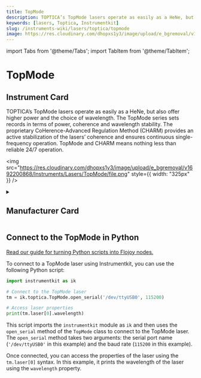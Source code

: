 ```yaml
---
title: TopMode
description: TOPTICA’s TopMode lasers operate as easily as a HeNe, but also offer higher power and the choice of wavelength. The TopMode series sets records in terms of power, coherence and wavelength stability. The proprietary CoHerence-Advanced Regulation Method (CHARM) provides an active stabilization of the lasers’ coherence and ensures continuous single-frequency operation. TopMode and CHARM means nothing less than reliable 24/7 operation.
keywords: [lasers, Toptica, Instrumentkit]
slug: /instruments-wiki/lasers/toptica/topmode
image: https://res.cloudinary.com/dhopxs1y3/image/upload/e_bgremoval/v1692200868/Instruments/Lasers/TopMode/file.png
---
```


import Tabs from '@theme/Tabs';
import TabItem from '@theme/TabItem';

# TopMode

## Instrument Card

<div className="flex">

<div>

TOPTICA’s TopMode lasers operate as easily as a HeNe, but also offer higher power and the choice of wavelength. The TopMode series sets records in terms of power, coherence and wavelength stability. The proprietary CoHerence-Advanced Regulation Method (CHARM) provides an active stabilization of the lasers’ coherence and ensures continuous single-frequency operation. TopMode and CHARM means nothing less than reliable 24/7 operation.

</div>

<img src="https://res.cloudinary.com/dhopxs1y3/image/upload/e_bgremoval/v1692200868/Instruments/Lasers/TopMode/file.png" style={{ width: "325px" }} />

</div>

<details>
<summary><h2>Manufacturer Card</h2></summary>

<img src="https://res.cloudinary.com/dhopxs1y3/image/upload/e_bgremoval/v1692125974/Instruments/Vendor%20Logos/Toptica.png" style={{ width: "100%", objectFit: "cover" }} />

TOPTICA Photonics is a manufacturer of [lasers](https://en.wikipedia.org/wiki/Laser) for quantum technologies, biophotonics and material inspection. <a href="https://www.toptica.com/">Website</a>.

<ul>
  <li>Headquarters: Germany</li>
  <li>Yearly Revenue (millions, USD): 75.0</li>
</ul>
</details>

## Connect to the TopMode in Python

[Read our guide for turning Python scripts into Flojoy nodes.](https://docs.flojoy.ai/custom-nodes/creating-custom-node/)


<Tabs>
<TabItem value="Instrumentkit" label="Instrumentkit">

To connect to a TopMode laser using Instrumentkit, you can use the following Python script:

```python
import instrumentkit as ik

# Connect to the TopMode laser
tm = ik.toptica.TopMode.open_serial('/dev/ttyUSB0', 115200)

# Access laser properties
print(tm.laser[0].wavelength)
```

This script imports the `instrumentkit` module as `ik` and then uses the `open_serial` method of the `TopMode` class to connect to the TopMode laser. The `open_serial` method takes two arguments: the serial port name (`'/dev/ttyUSB0'` in this example) and the baud rate (`115200` in this example).

Once connected, you can access the properties of the laser using the `tm.laser[0]` syntax. In this example, it prints the wavelength of the laser using the `wavelength` property.

</TabItem>
</Tabs>
